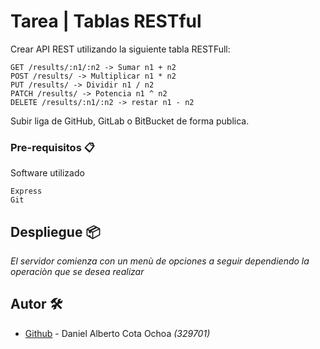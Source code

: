 # Tarea | Tablas RESTful

Crear API REST utilizando la siguiente tabla RESTFull:

    GET /results/:n1/:n2 -> Sumar n1 + n2
    POST /results/ -> Multiplicar n1 * n2
    PUT /results/ -> Dividir n1 / n2
    PATCH /results/ -> Potencia n1 ^ n2
    DELETE /results/:n1/:n2 -> restar n1 - n2

Subir liga de GitHub, GitLab o BitBucket de forma publica.

### Pre-requisitos 📋

Software utilizado

```
Express
Git
```

## Despliegue 📦

_El servidor comienza con un menù de opciones a seguir dependiendo la operaciòn que se desea realizar_

## Autor 🛠️

* [Github](https://github.com/DnlCt) - Daniel Alberto Cota Ochoa _(329701)_
